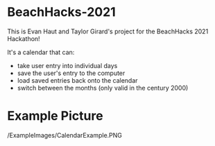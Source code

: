 # BeachHacks-2021
This is Evan Haut and Taylor Girard's project for the BeachHacks 2021 Hackathon!

It's a calendar that can:
* take user entry into individual days
* save the user's entry to the computer
* load saved entries back onto the calendar
* switch between the months (only valid in the century 2000)

# Example Picture
/ExampleImages/CalendarExample.PNG
